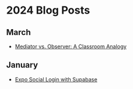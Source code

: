 # 2024 Blog Posts

## March

-   [Mediator vs. Observer: A Classroom Analogy](./mar/mediator-vs-observer-classroom)

## January

-   [Expo Social Login with Supabase](./expo-social-login/)
